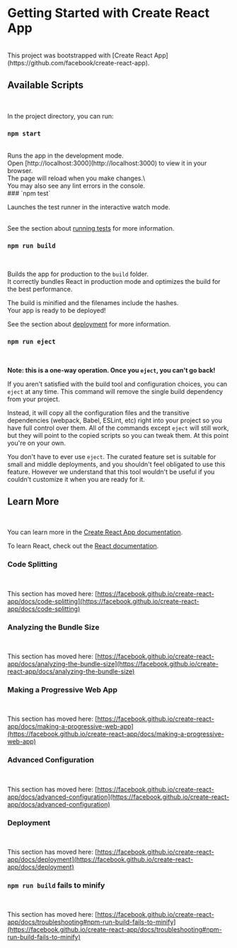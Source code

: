 #  Getting Started with Create React App
<br>
This project was bootstrapped with [Create React App](https://github.com/facebook/create-react-app).
<br>

## Available Scripts
<br>

In the project directory, you can run:
<br>
### `npm start`
<br>
Runs the app in the development mode.
<br>
Open [http://localhost:3000](http://localhost:3000) to view it in your browser.
<br>
The page will reload when you make changes.\
<br>
You may also see any lint errors in the console.
<br>
### `npm test`
<br>

Launches the test runner in the interactive watch mode.\
<br>

See the section about [running tests](https://facebook.github.io/create-react-app/docs/running-tests) for more information.
<br>

### `npm run build`
<br>

Builds the app for production to the `build` folder.\
It correctly bundles React in production mode and optimizes the build for the best performance.
<br>

The build is minified and the filenames include the hashes.\
Your app is ready to be deployed!
<br>

See the section about [deployment](https://facebook.github.io/create-react-app/docs/deployment) for more information.
<br>

### `npm run eject`
<br>

**Note: this is a one-way operation. Once you `eject`, you can't go back!**
<br>

If you aren't satisfied with the build tool and configuration choices, you can `eject` at any time. This command will remove the single build dependency from your project.
<br>

Instead, it will copy all the configuration files and the transitive dependencies (webpack, Babel, ESLint, etc) right into your project so you have full control over them. All of the commands except `eject` will still work, but they will point to the copied scripts so you can tweak them. At this point you're on your own.
<br>

You don't have to ever use `eject`. The curated feature set is suitable for small and middle deployments, and you shouldn't feel obligated to use this feature. However we understand that this tool wouldn't be useful if you couldn't customize it when you are ready for it.
<br>

## Learn More
<br>

You can learn more in the [Create React App documentation](https://facebook.github.io/create-react-app/docs/getting-started).
<br>

To learn React, check out the [React documentation](https://reactjs.org/).
<br>

### Code Splitting
<br>

This section has moved here: [https://facebook.github.io/create-react-app/docs/code-splitting](https://facebook.github.io/create-react-app/docs/code-splitting)
<br>

### Analyzing the Bundle Size
<br>

This section has moved here: [https://facebook.github.io/create-react-app/docs/analyzing-the-bundle-size](https://facebook.github.io/create-react-app/docs/analyzing-the-bundle-size)
<br>

### Making a Progressive Web App
<br>

This section has moved here: [https://facebook.github.io/create-react-app/docs/making-a-progressive-web-app](https://facebook.github.io/create-react-app/docs/making-a-progressive-web-app)
<br>

### Advanced Configuration
<br>

This section has moved here: [https://facebook.github.io/create-react-app/docs/advanced-configuration](https://facebook.github.io/create-react-app/docs/advanced-configuration)
<br>

### Deployment
<br>

This section has moved here: [https://facebook.github.io/create-react-app/docs/deployment](https://facebook.github.io/create-react-app/docs/deployment)
<br>

### `npm run build` fails to minify
<br>

This section has moved here: [https://facebook.github.io/create-react-app/docs/troubleshooting#npm-run-build-fails-to-minify](https://facebook.github.io/create-react-app/docs/troubleshooting#npm-run-build-fails-to-minify)
